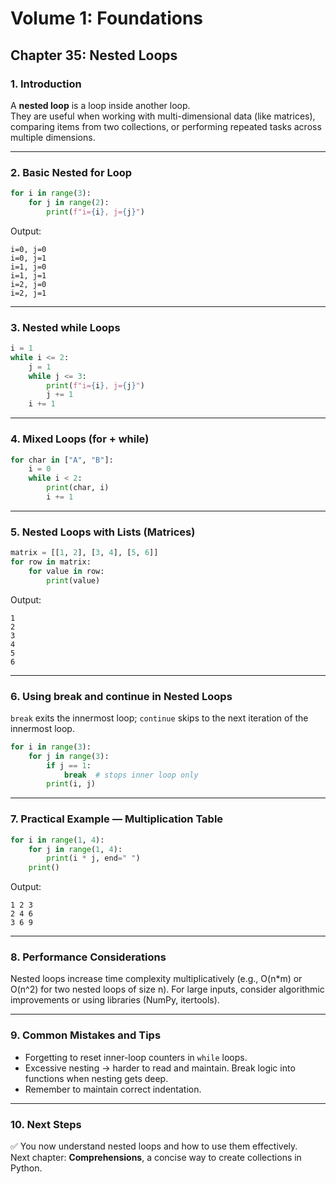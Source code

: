 # Volume 1: Foundations
## Chapter 35: Nested Loops

### 1. Introduction
A **nested loop** is a loop inside another loop.  
They are useful when working with multi-dimensional data (like matrices), comparing items from two collections, or performing repeated tasks across multiple dimensions.

---

### 2. Basic Nested for Loop
```python
for i in range(3):
    for j in range(2):
        print(f"i={i}, j={j}")
```

Output:
```
i=0, j=0
i=0, j=1
i=1, j=0
i=1, j=1
i=2, j=0
i=2, j=1
```

---

### 3. Nested while Loops
```python
i = 1
while i <= 2:
    j = 1
    while j <= 3:
        print(f"i={i}, j={j}")
        j += 1
    i += 1
```

---

### 4. Mixed Loops (for + while)
```python
for char in ["A", "B"]:
    i = 0
    while i < 2:
        print(char, i)
        i += 1
```

---

### 5. Nested Loops with Lists (Matrices)
```python
matrix = [[1, 2], [3, 4], [5, 6]]
for row in matrix:
    for value in row:
        print(value)
```

Output:
```
1
2
3
4
5
6
```

---

### 6. Using break and continue in Nested Loops
`break` exits the innermost loop; `continue` skips to the next iteration of the innermost loop.

```python
for i in range(3):
    for j in range(3):
        if j == 1:
            break  # stops inner loop only
        print(i, j)
```

---

### 7. Practical Example — Multiplication Table
```python
for i in range(1, 4):
    for j in range(1, 4):
        print(i * j, end=" ")
    print()
```

Output:
```
1 2 3 
2 4 6 
3 6 9 
```

---

### 8. Performance Considerations
Nested loops increase time complexity multiplicatively (e.g., O(n*m) or O(n^2) for two nested loops of size n). For large inputs, consider algorithmic improvements or using libraries (NumPy, itertools).

---

### 9. Common Mistakes and Tips
- Forgetting to reset inner-loop counters in `while` loops.  
- Excessive nesting → harder to read and maintain. Break logic into functions when nesting gets deep.  
- Remember to maintain correct indentation.  

---

### 10. Next Steps
✅ You now understand nested loops and how to use them effectively.  
Next chapter: **Comprehensions**, a concise way to create collections in Python.
